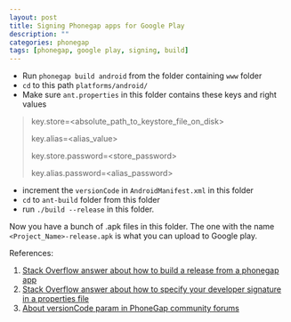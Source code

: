 ```yaml
---
layout: post
title: Signing Phonegap apps for Google Play
description: ""
categories: phonegap
tags: [phonegap, google play, signing, build]
---
```

* Run `phonegap build android` from the folder containing `www` folder
* `cd` to this path `platforms/android/`
* Make sure `ant.properties` in this folder contains these keys and right values
> key.store=<absolute_path_to_keystore_file_on_disk>
>
> key.alias=<alias_value>
>
> key.store.password=<store_password>
>
> key.alias.password=<alias_password>
* increment the `versionCode` in `AndroidManifest.xml` in this folder
* `cd` to `ant-build` folder from this folder
* run `./build --release` in this folder. 

Now you have a bunch of .apk files in this folder. The one with the name `<Project_Name>-release.apk` is what you can upload to Google play.

References:

1. [Stack Overflow answer about how to build a release from a phonegap app](http://stackoverflow.com/a/20792218/1218897)
2. [Stack Overflow answer about how to specify your developer signature in a properties file](http://stackoverflow.com/a/14765511/1218897)
3. [About versionCode param in PhoneGap community forums](http://community.phonegap.com/nitobi/topics/my_version_code_for_android_isnt_changing_when_i_update_my_phonegap_app)

